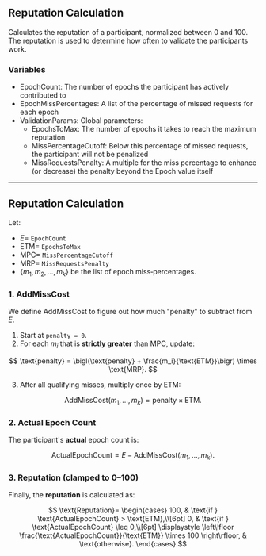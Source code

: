 ## Reputation Calculation
Calculates the reputation of a participant, normalized between 0 and 100. The reputation is used to determine how often to validate the participants work.
### Variables
- EpochCount: The number of epochs the participant has actively contributed to
- EpochMissPercentages: A list of the percentage of missed requests for each epoch
- ValidationParams: Global parameters:
   - EpochsToMax: The number of epochs it takes to reach the maximum reputation
   - MissPercentageCutoff: Below this percentage of missed requests, the participant will not be penalized
   - MissRequestsPenalty: A multiple for the miss percentage to enhance (or decrease) the penalty beyond the Epoch value itself

---

## Reputation Calculation

Let:
- $E =$ `EpochCount`
- $\text{ETM} =$ `EpochsToMax`
- $\text{MPC} =$ `MissPercentageCutoff`
- $\text{MRP} =$ `MissRequestsPenalty`
- $\{m_1, m_2, \dots, m_k\}$ be the list of epoch miss‐percentages.

### 1. AddMissCost

We define $\mathrm{AddMissCost}$ to figure out how much "penalty" to subtract from $E$.

1. Start at `penalty = 0`.
2. For each $m_i$ that is **strictly greater** than $\text{MPC}$, update:

$$
\text{penalty} =
\bigl(\text{penalty} + \frac{m_i}{\text{ETM}}\bigr)
\times
\text{MRP}.
$$

3. After all qualifying misses, multiply once by $\text{ETM}$:

$$
\mathrm{AddMissCost}(m_1,\dots,m_k)=
\text{penalty}
\times
\text{ETM}.
$$

### 2. Actual Epoch Count

The participant's **actual** epoch count is:

$$
\text{ActualEpochCount} = E-\mathrm{AddMissCost}(m_1,\dots,m_k).
$$

### 3. Reputation (clamped to 0–100)

Finally, the **reputation** is calculated as:

$$
\text{Reputation}=
\begin{cases}
100,
& \text{if }
\text{ActualEpochCount} > \text{ETM},\\[6pt]
0,
& \text{if }
\text{ActualEpochCount} \leq 0,\\[6pt]
\displaystyle
\left\lfloor
\frac{\text{ActualEpochCount}}{\text{ETM}}
\times
100
\right\rfloor,
& \text{otherwise}.
\end{cases}
$$


